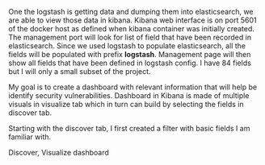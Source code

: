 One the logstash is getting data and dumping them into elasticsearch, we are able to view those data in kibana. Kibana web interface is on port 5601 of the docker host as defined when kibana container was initially created. The management port will look for list of field that have been recorded in elasticsearch. Since we used logstash to populate elasticsearch, all the fields will be populated with prefix **logstash**. Management page will then show all fields that have been defined in logstash config. I have 84 fields but I will only a small subset of the project.

My goal is to create a dashboard with relevant information that will help be identify security vulnerabilities. Dashboard in Kibana is made of multiple visuals in visualize tab  which in turn can build by selecting the fields in discover tab.

Starting with the discover tab, I first created a filter with basic fields I am familiar with. 

Discover, 
Visualize
dashboard



